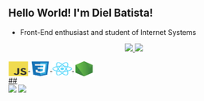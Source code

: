 ## Hello World! I'm Diel Batista!

- Front-End enthusiast and student of Internet Systems

<div align="center">
  <a href="https://github.com/dielbatista">
  <img height="160em" src="https://github-readme-stats.vercel.app/api?username=dielbatista&show_icons=true&theme=onedark"/>
  <img height="140em" src="https://github-readme-stats.vercel.app/api/top-langs/?username=dielbatista&layout=compact&langs_count=7&theme=onedark"/>
</div>
  
<div style="display: inline_block"><br>
  <img align="center" alt="All-Js" height="30" width="40" src="https://raw.githubusercontent.com/devicons/devicon/1119b9f84c0290e0f0b38982099a2bd027a48bf1/icons/javascript/javascript-original.svg">
    <img align="center" alt="All-Js" height="30" width="40" src="https://raw.githubusercontent.com/devicons/devicon/55609aa5bd817ff167afce0d965585c92040787a/icons/css3/css3-original.svg">
   <img align="center" alt="All-Js" height="30" width="40" src="https://raw.githubusercontent.com/devicons/devicon/55609aa5bd817ff167afce0d965585c92040787a/icons/react/react-original.svg">
   <img align="center" alt="All-Js" height="30" width="40" src="https://raw.githubusercontent.com/devicons/devicon/55609aa5bd817ff167afce0d965585c92040787a/icons/nodejs/nodejs-original.svg">
 <link rel="stylesheet" href="https://cdn.jsdelivr.net/gh/devicons/devicon@v2.15.1/devicon.min.css">
</div>
##
 <div> 
  <a href="https://www.linkedin.com/in/diel-batista-7306a426a" target="_blank">
    <img src="https://img.shields.io/badge/-LinkedIn-%230077B5?style=for-the-badge&logo=linkedin&logoColor=white" target="_blank"></a> 
  <a href="mailto:dielxlem229@gmail.com" target="_blank">
    <img src="https://img.shields.io/badge/Gmail-D14836?style=for-the-badge&logo=gmail&logoColor=white" target="_blank"></a> 
 
</div>
